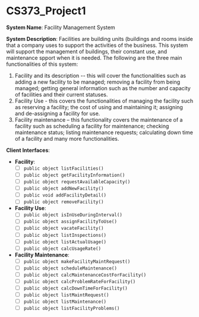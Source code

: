 # CS373_Project1**System Name**: Facility Management System**System Description**: Facilities are building units (buildings and rooms inside that a company uses to support the activities of the business. This system will support the management of buildings, their constant use, and maintenance spport when it is needed. The following are the three main functionalities of this system:1. Facility and its description -- this will cover the functionalities such as adding a new facility to be managed; removing a facility from being managed; getting general information such as the number and capacity of facilities and their current statuses.2. Facility Use - this covers the functionalities of managing the facility such as reserving a facility; the cost of using and maintaining it; assigning and de-assigning a facility for use.3. Facility maintenance – this functionality covers the maintenance of a facility such as scheduling a facility for maintenance; checking maintenance status; listing maintenance requests; calculating down time of a facility and many more functionalities.**Client Interfaces**:- **Facility**:	- [ ] `public object listFacilities()`	- [ ] `public object getFacilityInformation()`	- [ ] `public object requestAvailableCapacity()`	- [ ] `public object addNewFacility()`	- [ ] `public void addFacilityDetail()`	- [ ] `public object removeFacility()`- **Facility Use**:	- [ ] `public object isInUseDuringInterval()`	- [ ] `public object assignFacilityToUse()`	- [ ] `public object vacateFacility()`	- [ ] `public object listInspections()`	- [ ] `public object listActualUsage()`	- [ ] `public object calcUsageRate()`- **Facility Maintenance**:	- [ ] `public object makeFacilityMaintRequest()`	- [ ] `public object scheduleMaintenance()`	- [ ] `public object calcMaintenanceCostForFacility()`	- [ ] `public object calcProblemRateForFacility()`	- [ ] `public object calcDownTimeForFacility()`	- [ ] `public object listMaintRequest()`	- [ ] `public object listMaintenance()`	- [ ] `public object listFacilityProblems()`